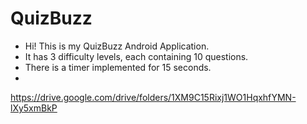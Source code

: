 # QuizBuzz

- Hi! This is my QuizBuzz Android Application.
- It has 3 difficulty levels, each containing 10 questions.
- There is a timer implemented for 15 seconds.
-

  https://drive.google.com/drive/folders/1XM9C15Rixj1WO1HqxhfYMN-lXy5xmBkP

